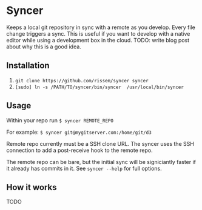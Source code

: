 # Syncer

Keeps a local git repository in sync with a remote as you develop. Every file change triggers a sync. This is useful if you want to develop with a native editor while using a development box in the cloud. TODO: write blog post about why this is a good idea.

## Installation
1. `git clone https://github.com/rissem/syncer syncer`
2. `[sudo] ln -s /PATH/TO/syncer/bin/syncer  /usr/local/bin/syncer`

## Usage
Within your repo run
`$ syncer REMOTE_REPO` 

For example: `$ syncer git@mygitserver.com:/home/git/d3`

Remote repo currently must be a SSH clone URL. The syncer uses the SSH connection to add a post-receive hook to the remote repo.

The remote repo can be bare, but the initial sync will be signiciantly faster if it already has commits in it. See
`syncer --help` for full options.

## How it works
TODO



